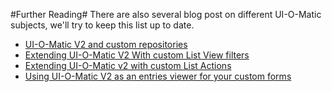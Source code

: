 #Further Reading#
There are also several blog post on different UI-O-Matic subjects, we'll try to keep this list up to date.

- [UI-O-Matic V2 and custom repositories](http://www.nibble.be/?p=537)
- [Extending UI-O-Matic V2 With custom List View filters](http://www.nibble.be/?p=525)
- [Extending UI-O-Matic v2 with custom List Actions ](http://www.nibble.be/?p=520)  
- [Using UI-O-Matic V2 as an entries viewer for your custom forms](http://www.nibble.be/?p=515)   